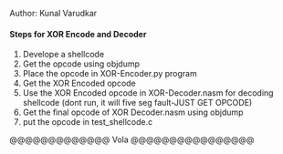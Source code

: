 Author: Kunal Varudkar
#### Steps for XOR Encode and Decoder ####

1) Develope a shellcode
2) Get the opcode using objdump
3) Place the opcode in XOR-Encoder.py program
4) Get the XOR Encoded opcode
5) Use the XOR Encoded opcode in XOR-Decoder.nasm for decoding shellcode (dont run, it will five seg fault-JUST GET OPCODE)
6) Get the final opcode of XOR Decoder.nasm using objdump
7) put the opcode in test_shellcode.c

 @@@@@@@@@@@@@        Vola        @@@@@@@@@@@@@@@@
